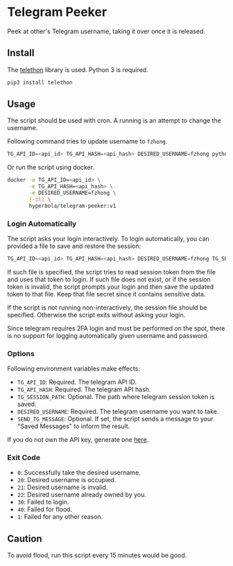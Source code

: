 # Telegram Peeker

Peek at other's Telegram username, taking it over once it is released.

## Install

The [telethon](https://docs.telethon.dev/en/stable/) library is used. Python 3 is required.

```python
pip3 install telethon
```

## Usage

The script should be used with cron. A running is an attempt to change the username.

Following command tries to update username to `fzhong`.

```py
TG_API_ID=<api_id> TG_API_HASH=<api_hash> DESIRED_USERNAME=fzhong python3 main.py
```

Or run the script using docker.

```bash
docker -e TG_API_ID=<api_id> \
       -e TG_API_HASH=<api_hash> \
       -e DESIRED_USERNAME=fzhong \
       [-it] \
       hyperbola/telegram-peeker:v1
```

### Login Automatically

The script asks your login interactively. To login automatically, you can provided a file to save and restore the session:

```py
TG_API_ID=<api_id> TG_API_HASH=<api_hash> DESIRED_USERNAME=fzhong TG_SESSION_PATH=~/session python3 main.py
```

If such file is specified, the script tries to read session token from the file and uses that token to login. If such file does not exist, or if the session token is invalid, the script prompts your login and then save the updated token to that file. Keep that file secret since it contains sensitive data.

If the script is not running non-interactively, the session file should be specified. Otherwise the script exits without asking your login.

Since telegram requires 2FA login and must be performed on the spot, there is no support for logging automatically given username and password.

### Options

Following environment variables make effects:

- `TG_API_ID`: Required. The telegram API ID.
- `TG_API_HASH`: Required. The telegram API hash.
- `TG_SESSION_PATH`: Optional. The path where telegram session token is saved.
- `DESIRED_USERNAME`: Required. The telegram username you want to take.
- `SEND_TG_MESSAGE`: Optional. If set, the script sends a message to your "Saved Messages" to inform the result.

If you do not own the API key, generate one [here](https://my.telegram.org/apps).

### Exit Code

- `0`: Successfully take the desired username.
- `20`: Desired username is occupied.
- `21`: Desired username is invalid.
- `22`: Desired username already owned by you.
- `30`: Failed to login.
- `40`: Failed for flood.
- `1`: Failed for any other reason.

## Caution

To avoid flood, run this script every 15 minutes would be good.
